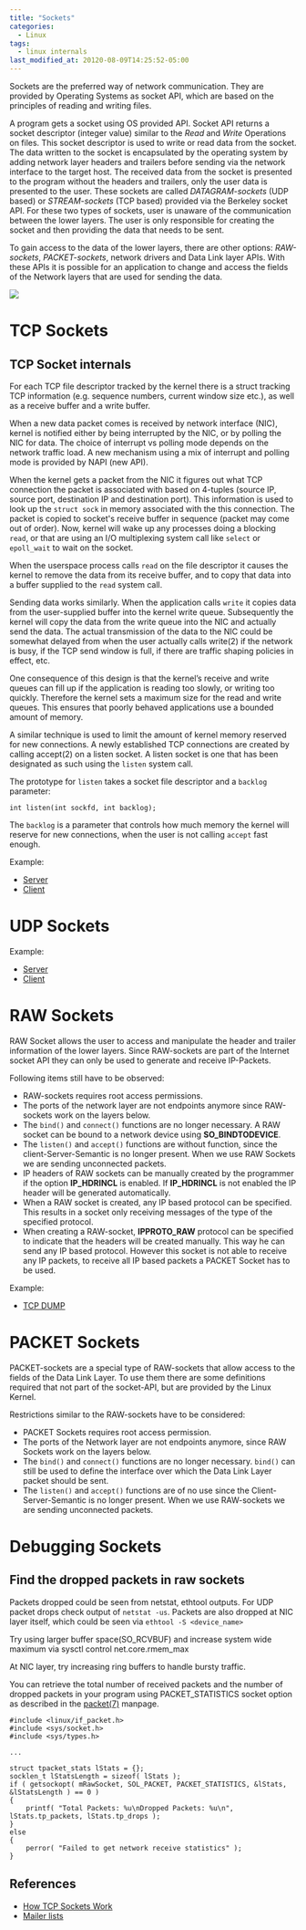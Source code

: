 ```yaml
---
title: "Sockets"
categories:
  - Linux
tags:
  - linux internals
last_modified_at: 20120-08-09T14:25:52-05:00
---
```


Sockets are the preferred way of network communication. They are  provided by Operating Systems as socket API, which are based on the principles of reading and writing files.

A program gets a socket using OS provided  API. Socket API returns a socket descriptor (integer value) similar to the *Read* and *Write* Operations on files. This socket descriptor is used to write or read data from the socket. The data written to the socket is encapsulated by the operating system by adding network layer headers and trailers before sending via the network interface to the target host. The received data from the socket is presented to the program without the headers and trailers, only the user data is presented to the user. These sockets are called *DATAGRAM-sockets* (UDP based) or *STREAM-sockets* (TCP based) provided via the Berkeley socket API. For these two types of sockets, user is unaware of the communication between the lower layers. The user is only responsible for creating the socket and then providing the data that needs to be sent.

To gain access to the data of the lower layers, there are other options: *RAW-sockets*, *PACKET-sockets*, network drivers and Data Link layer APIs. With these APIs it is possible for an application to change and access the fields of the Network layers that are used for sending the data.

<img src="https://manoj-gupta.github.io/images/sockets.png">

# TCP Sockets

## TCP Socket internals
For each TCP file descriptor tracked by the kernel there is a struct tracking TCP information (e.g. sequence numbers, current window size etc.), as well as a receive buffer and a write buffer.

When a new data packet comes is received by network interface (NIC), kernel is notified either by being interrupted by the NIC, or by polling the NIC for data. The choice of interrupt vs polling mode depends on the network traffic load. A new mechanism using a mix of interrupt and polling mode is provided by NAPI (new API).

When the kernel gets a packet from the NIC it figures out what TCP connection the packet is associated with based on 4-tuples (source IP, source port, destination IP and destination port). This information is used to look up the ```struct sock``` in memory associated with the this connection. The packet is copied to socket's receive buffer in sequence (packet may come out of order). Now, kernel will wake up any processes doing a blocking ```read```, or that are using an I/O multiplexing system call like ```select``` or ```epoll_wait``` to wait on the socket.

When the userspace process calls ```read``` on the file descriptor it causes the kernel to remove the data from its receive buffer, and to copy that data into a buffer supplied to the ```read``` system call.

Sending data works similarly. When the application calls ```write``` it copies data from the user-supplied buffer into the kernel write queue. Subsequently the kernel will copy the data from the write queue into the NIC and actually send the data. The actual transmission of the data to the NIC could be somewhat delayed from when the user actually calls write(2) if the network is busy, if the TCP send window is full, if there are traffic shaping policies in effect, etc.

One consequence of this design is that the kernel’s receive and write queues can fill up if the application is reading too slowly, or writing too quickly. Therefore the kernel sets a maximum size for the read and write queues. This ensures that poorly behaved applications use a bounded amount of memory. 

A similar technique is used to limit the amount of kernel memory reserved for new connections. A newly established TCP connections are created by calling accept(2) on a listen socket. A listen socket is one that has been designated as such using the ```listen``` system call.

The prototype for ```listen``` takes a socket file descriptor and a ```backlog``` parameter:

```
int listen(int sockfd, int backlog);
```

The ```backlog``` is a parameter that controls how much memory the kernel will reserve for new connections, when the user is not calling ```accept``` fast enough.

Example:
* [Server](https://manoj-gupta.github.io/examples/tcp_server.c)
* [Client](https://manoj-gupta.github.io/examples/tcp_client.c)

# UDP Sockets

Example:
* [Server](https://manoj-gupta.github.io/examples/udp_server.c)
* [Client](https://manoj-gupta.github.io/examples/udp_client.c)

# RAW Sockets

RAW Socket allows the user to access and manipulate the header and trailer information of the lower layers. Since RAW-sockets are part of the Internet socket API they can only be used to generate and receive IP-Packets.

Following items still have to be observed:
* RAW-sockets requires root access permissions.
* The ports of the network layer are not endpoints anymore since RAW-sockets work on the layers below.
* The ```bind()``` and ```connect()``` functions are no longer necessary. A RAW socket can be bound to a network device using **SO_BINDTODEVICE**.
* The ```listen()``` and ```accept()``` functions are without function, since the client-Server-Semantic is no longer present. When we use RAW Sockets we are sending unconnected packets.
* IP headers of RAW sockets can be manually created by the programmer if the option **IP_HDRINCL** is enabled. If **IP_HDRINCL** is not enabled the IP header will be generated automatically.
* When a RAW socket is created, any IP based protocol can be specified. This results in a socket only receiving messages of the type of the specified protocol.
* When creating a RAW-socket, **IPPROTO_RAW** protocol can be specified to indicate that the headers will be created manually. This way he can send any IP based protocol. However this socket is not able to receive any IP packets, to receive all IP based packets a PACKET Socket has to be used.

Example:
* [TCP DUMP](https://manoj-gupta.github.io/examples/mytcpdump.c)

# PACKET Sockets

PACKET-sockets are a special type of RAW-sockets that allow access to the fields of the Data Link Layer. To use them there are some definitions required that not part of the socket-API, but are provided by the Linux Kernel.

Restrictions similar to the RAW-sockets have to be considered:
* PACKET Sockets requires root access permission.
* The ports of the Network layer are not endpoints anymore, since RAW Sockets work on the layers below.
* The ```bind()``` and ```connect()``` functions are no longer necessary. ```bind()``` can still be used to define the interface over which the Data Link Layer packet should be sent.
* The ```listen()``` and ```accept()``` functions are of no use since the Client-Server-Semantic is no longer present. When we use RAW-sockets we are sending unconnected packets.

# Debugging Sockets

## Find the dropped packets in raw sockets
Packets dropped could be seen from netstat, ethtool outputs. For UDP packet drops check output of ```netstat -us```. Packets are also dropped at NIC layer itself, which could be seen via ```ethtool -S <device_name>```

Try using larger buffer space(SO_RCVBUF) and increase system wide maximum via sysctl control net.core.rmem_max

At NIC layer, try increasing ring buffers to handle bursty traffic.

You can retrieve the total number of received packets and the number of dropped packets in your program using PACKET_STATISTICS socket option as described in the [packet(7)](http://man7.org/linux/man-pages/man7/packet.7.html) manpage.

```
#include <linux/if_packet.h>
#include <sys/socket.h>
#include <sys/types.h>

...

struct tpacket_stats lStats = {};
socklen_t lStatsLength = sizeof( lStats );
if ( getsockopt( mRawSocket, SOL_PACKET, PACKET_STATISTICS, &lStats, &lStatsLength ) == 0 )
{
    printf( "Total Packets: %u\nDropped Packets: %u\n", lStats.tp_packets, lStats.tp_drops );
}
else
{
    perror( "Failed to get network receive statistics" );
}
```

## References

* [How TCP Sockets Work](https://eklitzke.org/how-tcp-sockets-work)
* [Mailer lists](https://unix.stackexchange.com/questions/208441/finding-out-the-number-of-dropped-packets-in-raw-sockets)
